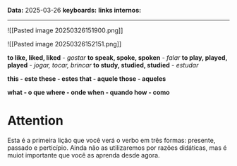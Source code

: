 
**Data:** 2025-03-26
**keyboards:** 
**links internos:** 
___

![[Pasted image 20250326151900.png]]

![[Pasted image 20250326152151.png]]


**to like, liked, liked** - *gostar* 
**to speak, spoke, spoken** - *falar*
**to play, played, played** - *jogar, tocar, brincar*
**to study, studied, studied** - *estudar* 


**this - este
these - estes
that - aquele
those - aqueles**


**what - o que
where - onde
when - quando
how - como** 


# Attention

Esta é a primeira lição que você verá o verbo em três formas: presente, passado e perticípio.
Ainda não as utilizaremos por razões didáticas, mas é muiot importante que você as aprenda desde agora.








